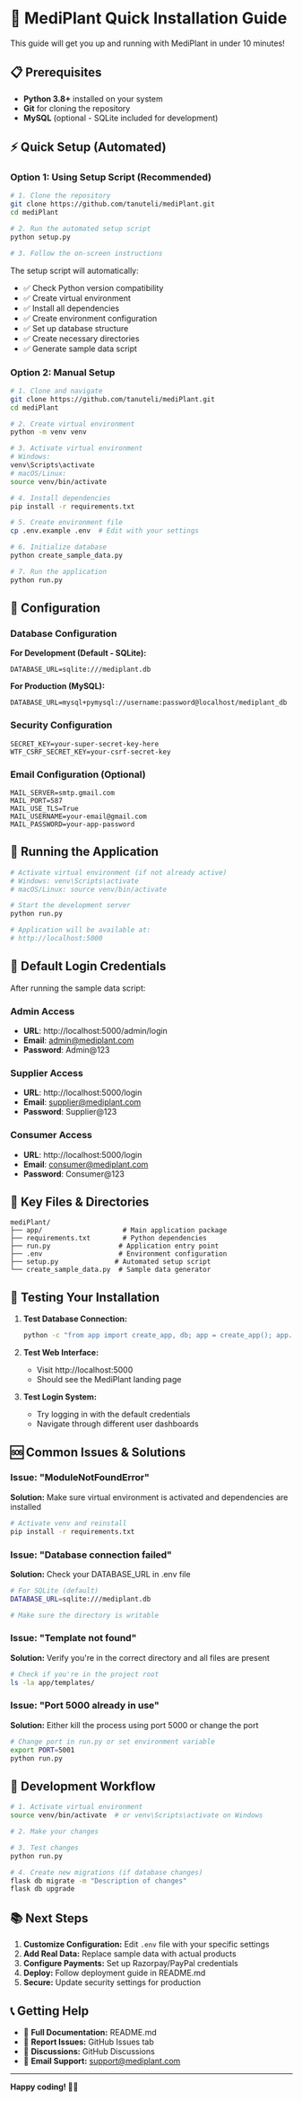 # 🚀 MediPlant Quick Installation Guide

This guide will get you up and running with MediPlant in under 10 minutes!

## 📋 Prerequisites

- **Python 3.8+** installed on your system
- **Git** for cloning the repository
- **MySQL** (optional - SQLite included for development)

## ⚡ Quick Setup (Automated)

### Option 1: Using Setup Script (Recommended)

```bash
# 1. Clone the repository
git clone https://github.com/tanuteli/mediPlant.git
cd mediPlant

# 2. Run the automated setup script
python setup.py

# 3. Follow the on-screen instructions
```

The setup script will automatically:
- ✅ Check Python version compatibility
- ✅ Create virtual environment
- ✅ Install all dependencies
- ✅ Create environment configuration
- ✅ Set up database structure
- ✅ Create necessary directories
- ✅ Generate sample data script

### Option 2: Manual Setup

```bash
# 1. Clone and navigate
git clone https://github.com/tanuteli/mediPlant.git
cd mediPlant

# 2. Create virtual environment
python -m venv venv

# 3. Activate virtual environment
# Windows:
venv\Scripts\activate
# macOS/Linux:
source venv/bin/activate

# 4. Install dependencies
pip install -r requirements.txt

# 5. Create environment file
cp .env.example .env  # Edit with your settings

# 6. Initialize database
python create_sample_data.py

# 7. Run the application
python run.py
```

## 🔧 Configuration

### Database Configuration

**For Development (Default - SQLite):**
```env
DATABASE_URL=sqlite:///mediplant.db
```

**For Production (MySQL):**
```env
DATABASE_URL=mysql+pymysql://username:password@localhost/mediplant_db
```

### Security Configuration

```env
SECRET_KEY=your-super-secret-key-here
WTF_CSRF_SECRET_KEY=your-csrf-secret-key
```

### Email Configuration (Optional)

```env
MAIL_SERVER=smtp.gmail.com
MAIL_PORT=587
MAIL_USE_TLS=True
MAIL_USERNAME=your-email@gmail.com
MAIL_PASSWORD=your-app-password
```

## 🚀 Running the Application

```bash
# Activate virtual environment (if not already active)
# Windows: venv\Scripts\activate
# macOS/Linux: source venv/bin/activate

# Start the development server
python run.py

# Application will be available at:
# http://localhost:5000
```

## 👤 Default Login Credentials

After running the sample data script:

### Admin Access
- **URL**: http://localhost:5000/admin/login
- **Email**: admin@mediplant.com
- **Password**: Admin@123

### Supplier Access  
- **URL**: http://localhost:5000/login
- **Email**: supplier@mediplant.com
- **Password**: Supplier@123

### Consumer Access
- **URL**: http://localhost:5000/login  
- **Email**: consumer@mediplant.com
- **Password**: Consumer@123

## 📁 Key Files & Directories

```
mediPlant/
├── app/                    # Main application package
├── requirements.txt        # Python dependencies
├── run.py                 # Application entry point
├── .env                   # Environment configuration
├── setup.py              # Automated setup script
└── create_sample_data.py  # Sample data generator
```

## 🧪 Testing Your Installation

1. **Test Database Connection:**
   ```bash
   python -c "from app import create_app, db; app = create_app(); app.app_context().push(); print('✅ Database connected!')"
   ```

2. **Test Web Interface:**
   - Visit http://localhost:5000
   - Should see the MediPlant landing page

3. **Test Login System:**
   - Try logging in with the default credentials
   - Navigate through different user dashboards

## 🆘 Common Issues & Solutions

### Issue: "ModuleNotFoundError"
**Solution:** Make sure virtual environment is activated and dependencies are installed
```bash
# Activate venv and reinstall
pip install -r requirements.txt
```

### Issue: "Database connection failed"
**Solution:** Check your DATABASE_URL in .env file
```bash
# For SQLite (default)
DATABASE_URL=sqlite:///mediplant.db

# Make sure the directory is writable
```

### Issue: "Template not found"
**Solution:** Verify you're in the correct directory and all files are present
```bash
# Check if you're in the project root
ls -la app/templates/
```

### Issue: "Port 5000 already in use"
**Solution:** Either kill the process using port 5000 or change the port
```bash
# Change port in run.py or set environment variable
export PORT=5001
python run.py
```

## 🔄 Development Workflow

```bash
# 1. Activate virtual environment
source venv/bin/activate  # or venv\Scripts\activate on Windows

# 2. Make your changes

# 3. Test changes
python run.py

# 4. Create new migrations (if database changes)
flask db migrate -m "Description of changes"
flask db upgrade
```

## 📚 Next Steps

1. **Customize Configuration:** Edit `.env` file with your specific settings
2. **Add Real Data:** Replace sample data with actual products
3. **Configure Payments:** Set up Razorpay/PayPal credentials
4. **Deploy:** Follow deployment guide in README.md
5. **Secure:** Update security settings for production

## 📞 Getting Help

- 📖 **Full Documentation:** README.md
- 🐛 **Report Issues:** GitHub Issues tab
- 💬 **Discussions:** GitHub Discussions
- 📧 **Email Support:** support@mediplant.com

---

**Happy coding! 🌿✨**
